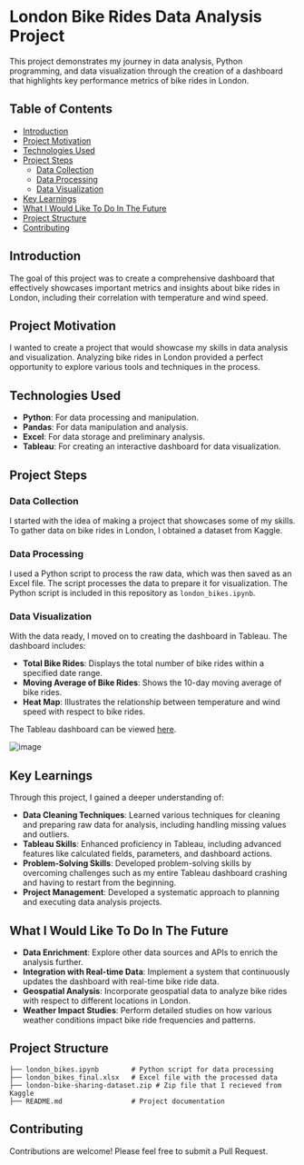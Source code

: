 
# London Bike Rides Data Analysis Project

This project demonstrates my journey in data analysis, Python programming, and data visualization through the creation of a dashboard that highlights key performance metrics of bike rides in London. 

## Table of Contents

- [Introduction](#introduction)
- [Project Motivation](#project-motivation)
- [Technologies Used](#technologies-used)
- [Project Steps](#project-steps)
  - [Data Collection](#data-collection)
  - [Data Processing](#data-processing)
  - [Data Visualization](#data-visualization)
- [Key Learnings](#key-learnings)
- [What I Would Like To Do In The Future](#what-i-would-like-to-do-in-the-future)
- [Project Structure](#project-structure)
- [Contributing](#contributing)

## Introduction

The goal of this project was to create a comprehensive dashboard that effectively showcases important metrics and insights about bike rides in London, including their correlation with temperature and wind speed.

## Project Motivation

I wanted to create a project that would showcase my skills in data analysis and visualization. Analyzing bike rides in London provided a perfect opportunity to explore various tools and techniques in the process.

## Technologies Used

- **Python**: For data processing and manipulation.
- **Pandas**: For data manipulation and analysis.
- **Excel**: For data storage and preliminary analysis.
- **Tableau**: For creating an interactive dashboard for data visualization.

## Project Steps

### Data Collection

I started with the idea of making a project that showcases some of my skills. To gather data on bike rides in London, I obtained a dataset from Kaggle. 

### Data Processing

I used a Python script to process the raw data, which was then saved as an Excel file. The script processes the data to prepare it for visualization. The Python script is included in this repository as `london_bikes.ipynb`.

### Data Visualization

With the data ready, I moved on to creating the dashboard in Tableau. The dashboard includes:

- **Total Bike Rides**: Displays the total number of bike rides within a specified date range.
- **Moving Average of Bike Rides**: Shows the 10-day moving average of bike rides.
- **Heat Map**: Illustrates the relationship between temperature and wind speed with respect to bike rides.

The Tableau dashboard can be viewed [here](https://public.tableau.com/app/profile/andrew.skomra/viz/LondonBikeRides-MovingAverageandHeatmapDashboard/LondonBikeRides-MovingAverageandHeatmap).

![image](https://github.com/user-attachments/assets/47970d7f-4f3d-45e4-b944-039db28b0c8a)


## Key Learnings

Through this project, I gained a deeper understanding of:

- **Data Cleaning Techniques**: Learned various techniques for cleaning and preparing raw data for analysis, including handling missing values and outliers.
- **Tableau Skills**: Enhanced proficiency in Tableau, including advanced features like calculated fields, parameters, and dashboard actions.
- **Problem-Solving Skills**: Developed problem-solving skills by overcoming challenges such as my entire Tableau dashboard crashing and having to restart from the beginning.
- **Project Management**: Developed a systematic approach to planning and executing data analysis projects.

## What I Would Like To Do In The Future

- **Data Enrichment**: Explore other data sources and APIs to enrich the analysis further.
- **Integration with Real-time Data**: Implement a system that continuously updates the dashboard with real-time bike ride data.
- **Geospatial Analysis**: Incorporate geospatial data to analyze bike rides with respect to different locations in London.
- **Weather Impact Studies**: Perform detailed studies on how various weather conditions impact bike ride frequencies and patterns.

## Project Structure

```
├── london_bikes.ipynb        # Python script for data processing
├── london_bikes_final.xlsx   # Excel file with the processed data
├── london-bike-sharing-dataset.zip # Zip file that I recieved from Kaggle
├── README.md                 # Project documentation
```

## Contributing

Contributions are welcome! Please feel free to submit a Pull Request.

